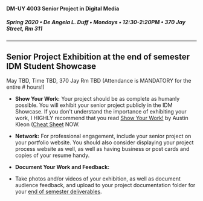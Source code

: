 #### DM-UY 4003 Senior Project in Digital Media
##### Spring 2020 • De Angela L. Duff • Mondays • 12:30-2:20PM • 370 Jay Street, Rm 311

---

## Senior Project Exhibition at the end of semester IDM Student Showcase
May TBD, Time TBD, 370 Jay Rm TBD (Attendance is MANDATORY for the entire # hours!)

* **Show Your Work:** Your project should be as complete as humanly possible. You will exhibit your senior project publicly in the IDM Showcase. If you don't understand the importance of exhibiting your work, I HIGHLY recommend that you read [Show Your Work!](http://www.amazon.com/Show-Your-Work-Creativity-Discovered-ebook/dp/B00GU2RGGI/ref=sr_1_1?ie=UTF8&qid=1420589663&sr=8-1&keywords=show+the+work+austin+kleon) by Austin Kleon ([Cheat Sheet](https://i.gr-assets.com/images/S/compressed.photo.goodreads.com/hostedimages/1384352860i/6856374._SY540_.jpg) NOW.

* **Network:** For professional engagement, include your senior project on your portfolio website. You should also consider displaying your project process website as well, as well as having business or post cards and copies of your resume handy. 

* **Document Your Work and Feedback:** 
* Take photos and/or videos of your exhibition, as well as document audience feedback, and upload to your project documentation folder for your [end of semester deliverables](end_of_semester_presentation.md).